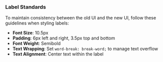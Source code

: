 ### Label Standards

To maintain consistency between the old UI and the new UI, follow these guidelines when styling labels:

- **Font Size**: 10.5px
- **Padding**: 6px left and right, 3.5px top and bottom
- **Font Weight**: Semibold
- **Text Wrapping**: Set `word-break: break-word;` to manage text overflow
- **Text Alignment**: Center text within the label


